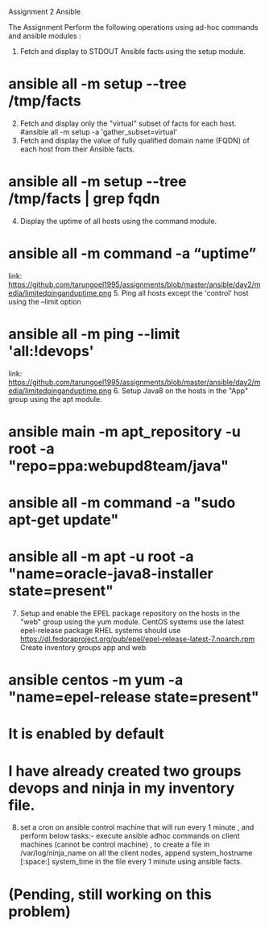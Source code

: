 Assignment 2 Ansible

The Assignment
Perform the following operations using ad-hoc commands and ansible modules :
1. Fetch and display to STDOUT Ansible facts using the setup module.
# ansible all -m setup --tree /tmp/facts
2. Fetch and display only the "virtual" subset of facts for each host.
#ansible all -m setup -a 'gather_subset=virtual'
3. Fetch and display the value of fully qualified domain name (FQDN) of each host from their Ansible facts.
# ansible all -m setup --tree /tmp/facts | grep fqdn
4. Display the uptime of all hosts using the command module.
# ansible all -m command -a “uptime”
link: https://github.com/tarungoel1995/assignments/blob/master/ansible/day2/media/limitedpinganduptime.png
5. Ping all hosts except the 'control' host using the –limit option
# ansible all -m ping --limit 'all:!devops'
link: https://github.com/tarungoel1995/assignments/blob/master/ansible/day2/media/limitedpinganduptime.png
6. Setup Java8 on the hosts in the "App" group using the apt module.
# ansible main -m apt_repository -u root -a "repo=ppa:webupd8team/java"
# ansible all -m command -a "sudo apt-get update"
# ansible all -m apt -u root -a "name=oracle-java8-installer state=present"
7. Setup and enable the EPEL package repository on the hosts in the "web" group using the yum module.
CentOS systems use the latest epel-release package
RHEL systems should use https://dl.fedoraproject.org/pub/epel/epel-release-latest-7.noarch.rpm
Create inventory groups app and web
# ansible centos -m yum -a "name=epel-release state=present"
# It is enabled by default
# I have already created two groups devops and ninja in my inventory file.
8. set a cron on ansible control machine that will run every 1 minute , and perform below tasks:-
execute ansible adhoc commands on client machines (cannot be control machine) , to create a file in /var/log/ninja_name on all the client nodes, append system_hostname [:space:] system_time in the file every 1 minute using ansible facts.
# (Pending, still working on this problem)
